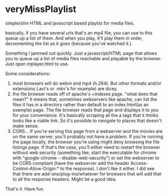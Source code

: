 # veryMissPlaylist
simple/slim HTML and javascript based playlist for media files.

basically, if you have several urls that's an mp4 file, you can use to this queue up a list of them. And when you play, it'll play them in order, decrementing the list as it goes (because you've watched it.).

Something I jammed out quickly. Just a javascript/HTML page that allows you to queue up a list of media files reachable and playable by the browser. Just open mplayer.html to use.

Some considerations:

1) most browsers will do webm and mp4 (h.264). But other formats and/or extensions (.avi's or .mkv's for example) are dicey.
2) the file browser reads off of apache's +indexes page. "what does that mean?" It means that, sometimes webservers like apache, can list the files it has in a directory rather than default to an index.html(as an example) page. The file browser reads that page and displays it to you for your convenience. It's basically scraping all the a tags that it thinks looks like a viable link. So it's possible to navigate to places that doesn't make sense.
3) CORS... If you're serving this page from a webserver and the movies are on the same server, you'll probably not have a problem. If you're running the page locally, the browser you're using might deny browsing the file listings page. If that's the case, you'll either need to restart the browser without web security (something like, start the executable for chrome with "google-chrome --disable-web-security") or set the webserver to be CORS compliant (have the webserver add the header Access-Control-Allow-Origin:* to the response). I don't like it either. I did see that there are add-ons/plug-ins/whatever for browsers that will add that to all the response headers. Might be a good idea.


That's it. Have fun. 
